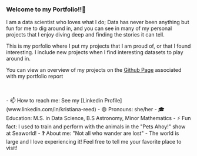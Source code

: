 ### Welcome to my Portfolio!!👋

I am a data scientist who loves what I do; Data has never been anything but fun for me to dig around in, and you can see in many of my personal projects that I enjoy diving deep and finding the stories it can tell.


This is my porfolio where I put my projects that I am proud of, or that I found interesting.
I include new projects when I find interesting datasets to play around in.

You can view an overview of my projects on the [Github Page](https://plaiddragon.github.io/Portfolio/) associated with my portfolio report

<br>
<br>
- 📫 How to reach me: See my [Linkedin Profile](www.linkedin.com/in/kristiana-reed)
- 😄 Pronouns: she/her
- 🎓 Education: M.S. in Data Science, B.S Astronomy, Minor Mathematics
- ⚡ Fun fact: I used to train and perform with the animals in the "Pets Ahoy!" show at Seaworld!
- ❓ About me: "Not all who wander are lost" - The world is large and I love experiencing it! Feel free to tell me your favorite place to visit!


